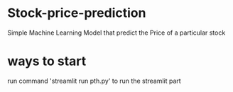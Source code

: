 # Stock-price-prediction

Simple Machine Learning Model that predict the Price of a particular stock

# ways to start

run command 'streamlit run pth.py' to run the streamlit part
